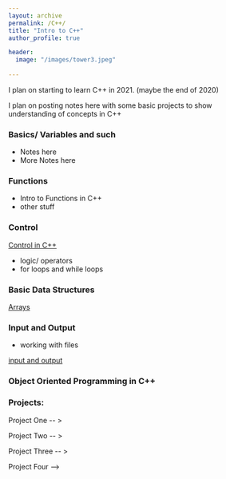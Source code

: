 ```yaml
---
layout: archive
permalink: /C++/
title: "Intro to C++"
author_profile: true

header:
  image: "/images/tower3.jpeg"
  
---
```


I plan on starting to learn C++ in 2021. (maybe the end of 2020)

I plan on posting notes here with some basic projects to show understanding of concepts in C++
### Basics/ Variables and such

- Notes here
- More Notes here


### Functions

- Intro to Functions in C++
- other stuff

### Control

[Control in C++ ](https://devintheengineer.com/C++/control_c++)


- logic/ operators
- for loops and while loops

### Basic Data Structures

[Arrays](https://devintheengineer.com/C++/arrays)


### Input and Output
- working with files

[input and output ](https://devintheengineer.com/C++/input_output)

### Object Oriented Programming in C++



### Projects:

Project One -- >

Project Two -- >

Project Three -- >

Project Four -->








